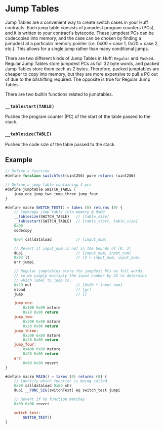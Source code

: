 # Jump Tables

Jump Tables are a convenient way to create switch cases in your
Huff contracts. Each jump table consists of jumpdest program counters (PCs), and it is
written to your contract's bytecode. These jumpdest PCs can be codecopied
into memory, and the case can be chosen by finding a jumpdest at a particular
memory pointer (i.e. 0x00 = case 1, 0x20 = case 2, etc.). This allows for a
single jump rather than many conditional jumps.

There are two different kinds of Jump Tables in Huff: `Regular` and
`Packed`. Regular Jump Tables store jumpdest PCs as full 32 byte
words, and packed Jump Tables store them each as 2 bytes. Therefore,
packed jumptables are cheaper to copy into memory, but they are more
expensive to pull a PC out of due to the bitshifting required. The
opposite is true for Regular Jump Tables.

There are two builtin functions related to jumptables.

### `__tablestart(TABLE)`
Pushes the program counter (PC) of the start of the table passed to the stack.

### `__tablesize(TABLE)`
Pushes the code size of the table passed to the stack.

## Example
```javascript
// Define a function
#define function switchTest(uint256) pure returns (uint256)

// Define a jump table containing 4 pcs
#define jumptable SWITCH_TABLE {
    jump_one jump_two jump_three jump_four
}

#define macro SWITCH_TEST() = takes (0) returns (0) {
    // Codecopy jump table into memory @ 0x00
    __tablesize(SWITCH_TABLE)   // [table_size]
    __tablestart(SWITCH_TABLE)  // [table_start, table_size]
    0x00
    codecopy

    0x04 calldataload           // [input_num]

    // Revert if input_num is not in the bounds of [0, 3]
    dup1                        // [input_num, input_num]
    0x03 lt                     // [3 < input_num, input_num]
    err jumpi                       

    // Regular jumptables store the jumpdest PCs as full words,
    // so we simply multiply the input number by 32 to determine
    // which label to jump to.
    0x20 mul                    // [0x20 * input_num]
    mload                       // [pc]
    jump                        // []

    jump_one:
        0x100 0x00 mstore
        0x20 0x00 return
    jump_two:
        0x200 0x00 mstore
        0x20 0x00 return
    jump_three:
        0x300 0x00 mstore
        0x20 0x00 return
    jump_four:
        0x400 0x00 mstore
        0x20 0x00 return
    err:
        0x00 0x00 revert
}

#define macro MAIN() = takes (0) returns (0) {
    // Identify which function is being called.
    0x00 calldataload 0xE0 shr
    dup1 __FUNC_SIG(switchTest) eq switch_test jumpi

    // Revert if no function matches
    0x00 0x00 revert

    switch_test:
        SWITCH_TEST()
}
```